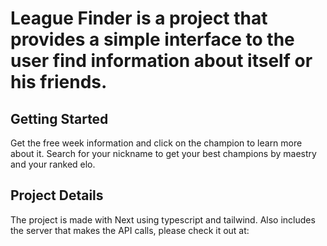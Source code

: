 # League Finder is a project that provides a simple interface to the user find information about itself or his friends.

## Getting Started

Get the free week information and click on the champion to learn more about it. Search for your nickname
to get your best champions by maestry and your ranked elo.

## Project Details

The project is made with Next using typescript and tailwind. Also includes the server
that makes the API calls, please check it out at: 
